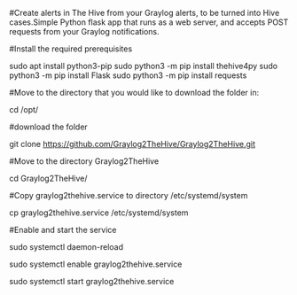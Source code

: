 #Create alerts in The Hive from your Graylog alerts, to be turned into Hive cases.Simple Python flask app that runs as a web server, and accepts POST requests from your Graylog notifications.

#Install the required prerequisites

sudo apt install python3-pip
sudo python3 -m pip install thehive4py 
sudo python3 -m pip install Flask
sudo python3 -m pip install requests

#Move to the directory that you would like to download the folder in:

cd /opt/

#download the folder

git clone https://github.com/Graylog2TheHive/Graylog2TheHive.git 

#Move to the directory Graylog2TheHive

cd Graylog2TheHive/

#Copy graylog2thehive.service to directory /etc/systemd/system

cp graylog2thehive.service /etc/systemd/system

#Enable and start the service

sudo systemctl daemon-reload

sudo systemctl enable graylog2thehive.service

sudo systemctl start graylog2thehive.service


